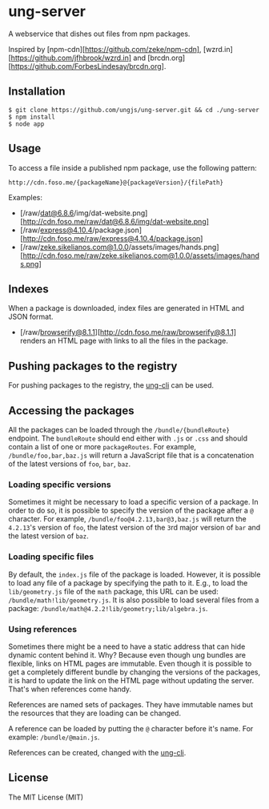 # ung-server

A webservice that dishes out files from npm packages.

Inspired by [npm-cdn][https://github.com/zeke/npm-cdn], [wzrd.in][https://github.com/jfhbrook/wzrd.in] and [brcdn.org][https://github.com/ForbesLindesay/brcdn.org].


## Installation

```
$ git clone https://github.com/ungjs/ung-server.git && cd ./ung-server
$ npm install
$ node app
```


## Usage

To access a file inside a published npm package, use the following pattern:

```
http://cdn.foso.me/{packageName}@{packageVersion}/{filePath}
```

Examples:

* [/raw/dat@6.8.6/img/dat-website.png][http://cdn.foso.me/raw/dat@6.8.6/img/dat-website.png]
* [/raw/express@4.10.4/package.json][http://cdn.foso.me/raw/express@4.10.4/package.json]
* [/raw/zeke.sikelianos.com@1.0.0/assets/images/hands.png][http://cdn.foso.me/raw/zeke.sikelianos.com@1.0.0/assets/images/hands.png]


## Indexes

When a package is downloaded, index files are generated in HTML and JSON format.

* [/raw/browserify@8.1.1][http://cdn.foso.me/raw/browserify@8.1.1] renders an HTML page with links to all the files in the package.


## Pushing packages to the registry

For pushing packages to the registry, the [ung-cli][] can be used.


## Accessing the packages

All the packages can be loaded through the `/bundle/{bundleRoute}` endpoint.
The `bundleRoute` should end either with `.js` or `.css` and should contain a list
of one or more `packageRoutes`. For example, `/bundle/foo,bar,baz.js` will return a JavaScript file that is a
concatenation of the latest versions of `foo`, `bar`, `baz`.


### Loading specific versions

Sometimes it might be necessary to load a specific version of a package. In order to do so, it is
possible to specify the version of the package after a `@` character. For example,
`/bundle/foo@4.2.13,bar@3,baz.js` will return the `4.2.13`'s version of `foo`,
the latest version of the `3`rd major version of `bar` and the latest version of
`baz`.


### Loading specific files

By default, the `index.js` file of the package is loaded. However, it is possible to
load any file of a package by specifying the path to it. E.g., to load the `lib/geometry.js`
file of the `math` package, this URL can be used: `/bundle/math!lib/geometry.js`.
It is also possible to load several files from a package: `/bundle/math@4.2.2!lib/geometry;lib/algebra.js`.


### Using references

Sometimes there might be a need to have a static address that can hide dynamic
content behind it. Why? Because even though ung bundles are flexible,
links on HTML pages are immutable. Even though it is possible to get a completely different
bundle by changing the versions of the packages, it is hard to update the
link on the HTML page without updating the server. That's when references come handy.

References are named sets of packages. They have immutable names but the resources that
they are loading can be changed.

A reference can be loaded by putting the `@` character before it's name. For example:
`/bundle/@main.js`.

References can be created, changed with the [ung-cli][].


## License

The MIT License (MIT)


[ung-cli]: https://github.com/ungjs/ung
